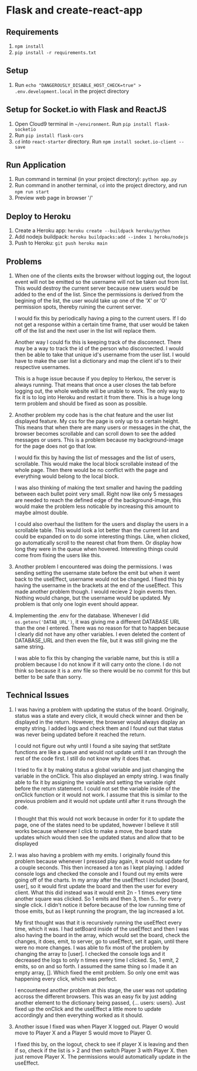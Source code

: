 # Flask and create-react-app

## Requirements
1. `npm install`
2. `pip install -r requirements.txt`

## Setup
1. Run `echo "DANGEROUSLY_DISABLE_HOST_CHECK=true" > .env.development.local` in the project directory

## Setup for Socket.io with Flask and ReactJS
1. Open Cloud9 terminal in `~/environment`. Run `pip install flask-socketio`
2. Run `pip install flask-cors`
3. `cd` into `react-starter` directory. Run `npm install socket.io-client --save`

## Run Application
1. Run command in terminal (in your project directory): `python app.py`
2. Run command in another terminal, `cd` into the project directory, and run `npm run start`
3. Preview web page in browser '/'

## Deploy to Heroku
1. Create a Heroku app: `heroku create --buildpack heroku/python`
2. Add nodejs buildpack: `heroku buildpacks:add --index 1 heroku/nodejs`
3. Push to Heroku: `git push heroku main`

## Problems
1. When one of the clients exits the browser without logging out, the logout event will not be emitted so the username will not be taken out from list.  This would destroy the current server because new users would be added to the end of the list.  Since the permissions is derived from the begining of the list, the user would take up one of the 'X' or 'O' permission spots, thereby ruining the current server.  
 
    I would fix this by periodically having a ping to the current users.  If I do not get a response within a certain time frame, that user would be taken off of the list and the next user in the list will replace them.

    Another way I could fix this is keeping track of the disconnect.  There may be a way to track the id of the person who disconnected.  I would then be able to take that unique id's username from the user list.  I would have to make the user list a dictionary and map the client id's to their respective usernames.
    
    This is a huge issue because if you deploy to Herkou, the server is always running.  That means that once a user closes the tab before logging out, the whole website will be unable to work. The only way to fix it is to log into Heroku and restart it from there.  This is a huge long term problem and should be fixed as soon as possible.
2. Another problem my code has is the chat feature and the user list displayed feature.  My css for the page is only up to a certain height.  This means that when there are many users or messages in the chat, the browser becomes scrollable and can scroll down to see the added messages or users.  This is a problem because my background-image for the page does not go that low.

    I would fix this by having the list of messages and the list of users, scrollable.  This would make the local block scrollable instead of the whole page. Then there would be no conflict with the page and everything would belong to the local block.
    
    I was also thinking of making the text smaller and having the padding between each bullet point very small. Right now like only 5 messages are needed to reach the defined edge of the background-image, this would make the problem less noticable by increasing this amount to maybe almost double. 
    
    I could also overhaul the listItem for the users and display the users in a scrollable table.  This would look a lot better than the current list and could be expanded on to do some interesting things.  Like, when clicked, go automatically scroll to the nearest chat from them. Or display how long they were in the queue when hovered.  Interesting things could come from fixing the users like this.
3. Another problem I encountered was doing the permissions.  I was sending setting the username state before the emit but when it went back to the useEffect, username would not be changed.  I fixed this by having the username in the brackets at the end of the useEffect.  This made another problem though.  I would recieve 2 login events then.  Nothing would change, but the username would be updated.  My problem is that only one login event should appear.    

4. Implementing the .env for the database. Whenever I did `os.getenv('DATAB_URL')`, it was giving me a different DATABASE URL than the one I entered.  There was no reason for that to happen because I clearly did not have any other variables.  I even deleted the content of DATABASE_URL and then even the file, but it was still giving me the same string.

   I was able to fix this by changing the variable name, but this is still a problem because I do not know if it will carry onto the clone.  I do not think so because it is a .env file so there would be no commit for this but better to be safe than sorry.
   

## Technical Issues

1. I was having a problem with updating the status of the board.  Originally, status was a state and every click, it would check winner and then be displayed in the return. However, the browser would always display an empty string.  I added logs and check them and I found out that status was never being updated before it reached the return.  
    
    I could not figure out why until I found a site saying that setState functions are like a queue and would not update until it ran through the rest of the code first.  I still do not know why it does that.  

    I tried to fix it by making status a global variable and just changing the variable in the onClick.  This also displayed an empty string.  I was finally able to fix it by assigning the variable and setting the variable right before the return statement.  I could not set the variable inside of the onClick function or it would not work. I assume that this is similar to the previous problem and it would not update until after it runs through the code.
    
    I thought that this would not work because in order for it to update the page, one of the states need to be updated, however I believe it still works because whenever I click to make a move, the board state updates which would then see the updated status and allow that to be displayed
    
2. I was also having a problem with my emits.  I originally found this problem because whenever I pressed play again, it would not update for a couple seconds.  This then increased a ton as I kept playing.  I added console logs and checked the console and I found out my emits were going off of the charts.  In my array after the useEffect I included [board, user], so it would first update the board and then the user for every client.  What this did instead was it would emit 2n - 1 times every time another square was clicked. So 1 emits and then 3, then 5... for every single click.  I didn't notice it before because of the low running time of those emits, but as I kept running the program, the lag increased a lot.

    My first thought was that it is recursively running the useEffect every time, which it was.  I had setBoard inside of the useEffect and then I was also having the board in the array, which would set the board, check the changes, it does, emit, to server, go to useEffect, set it again, until there were no more changes. I was able to fix most of the problem by changing the array to [user]. I checked the console logs and it decreased the logs to only n times every time I clicked.  So, 1 emit, 2 emits, so on and so forth. I assumed the same thing so I made it an empty array, []. Which fixed the emit problem. So only one emit was happening every click, which was perfect.
    
    I encountered another problem at this stage, the user was not updating accross the different browsers.  This was an easy fix by just adding another element to the dictionary being passed, {... users: users}. Just fixed up the onClick and the useEffect a little more to update accordingly and then everything worked as it should. 

3. Another issue I fixed was when Player X logged out.  Player O would move to Player X and a Player S would move to Player O.  

    I fixed this by, on the logout, check to see if player X is leaving and then if so, check if the list is > 2 and then switch Player 3 with Player X. then just remove Player X.  The permissions would automatically update in the useEffect.